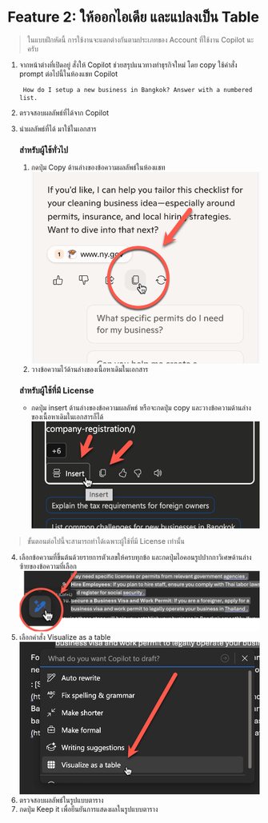 
# Feature 2: ให้ออกไอเดีย และแปลงเป็น Table


> ในแบบฝึกหัดนี้ การใช้งานจะแตกต่างกันตามประเภทของ Account ที่ใช้งาน Copilot นะครับ

1. จากหน้าต่างที่เปิดอยู่ สั่งให้ Copilot ช่วยสรุปแนวทางทำธุรกิจใหม่ โดย copy ใช้คำสั่ง prompt ต่อไปนี้ในห้องแชท Copilot
   
   ```
    How do I setup a new business in Bangkok? Answer with a numbered list.
   ```

2. ตรวจสอบผลลัพธ์ที่ได้จาก Copilot
3. นำผลลัพธ์ที่ได้ มาใช้ในเอกสาร

   ### สำหรับผู้ใช้ทั่วไป
   1. กดปุ่ม Copy ด้านล่างของข้อความผลลัพธ์ในห้องแชท
   ![alt text](../../images/2025-08-23_22-11-10.png)
   2. วางข้อความไว้ด้านล่างของเนื้อหาเดิมในเอกสาร

   ### สำหรับผู้ใช้ที่มี License
   - กดปุ่ม insert ด้านล่างของข้อความผลลัพธ์ หรือจะกดปุ่ม copy และวางข้อความด้านล่างของเนื้อหาเดิมในเอกสารก็ได้
   ![alt text](../../images/2025-08-23_22-12-38.png)

> ขั้นตอนต่อไปนี้จะสามารถทำได้เฉพาะผู้ใช้ที่มี License เท่านั้น

4. เลือกข้อความที่ขึ้นต้นด้วยรายการตัวเลขให้ครบทุกข้อ และกดปุ่มไอคอนรูปปากกาวิเศษด้านล่างซ้ายของข้อความที่เลือก
   ![alt text](../../images/2025-08-23_22-14-27.png)
5. เลือกคำสั่ง Visualize as a table
   ![alt text](../../images/2025-08-23_22-14-36.png)
6. ตรวจสอบผลลัพธ์ในรูปแบบตาราง
7. กดปุ่ม Keep it เพื่อยืนยันการแสดงผลในรูปแบบตาราง